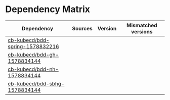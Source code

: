 # Dependency Matrix

Dependency | Sources | Version | Mismatched versions
---------- | ------- | ------- | -------------------
[cb-kubecd/bdd-spring-1578832216](https://github.com/cb-kubecd/bdd-spring-1578832216.git) |  | []() | 
[cb-kubecd/bdd-gh-1578834144](https://github.com/cb-kubecd/bdd-gh-1578834144.git) |  | []() | 
[cb-kubecd/bdd-nh-1578834144](https://github.com/cb-kubecd/bdd-nh-1578834144.git) |  | []() | 
[cb-kubecd/bdd-sbhg-1578834144](https://github.com/cb-kubecd/bdd-sbhg-1578834144.git) |  | []() | 
